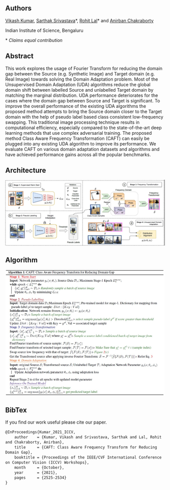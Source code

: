 

## Authors

[Vikash Kumar](https://www.linkedin.com/in/vikash0837/), [Sarthak Srivastava](https://www.linkedin.com/in/ssarthak/)\*, [Rohit Lal](http://rohitlal.net/)\* and [Anirban Chakraborty](http://visual-computing.in/wp-content/uploads/2017/08/anirban-chakraborty.html)

Indian Institute of Science, Bengaluru

\* *Claims equal contribution*


## Abstract

This work explores the usage of Fourier Transform for reducing the domain gap between the Source (e.g. Synthetic Image) and Target domain (e.g. Real Image) towards solving the Domain Adaptation problem. Most of the Unsupervised Domain Adaptation (UDA) algorithms reduce the global domain shift between labelled Source and unlabelled Target domain by matching the marginal distribution. UDA performance deteriorates for the cases where the domain gap between Source and Target is significant. To improve the overall performance of the existing UDA algorithms the proposed method attempts to bring the Source domain closer to the Target domain with the help of pseudo label based class consistent low-frequency swapping. This traditional image processing technique results in computational efficiency, especially compared to the state-of-the-art deep learning methods that use complex adversarial training. The proposed method Class Aware Frequency Transformation (CAFT) can easily be plugged into any existing UDA algorithm to improve its performance. We evaluate CAFT on various domain adaptation datasets and algorithms and have achieved performance gains across all the popular benchmarks.

## Architecture
![CAFT_Architecture](arch.jpg)

## Algorithm
![CAFT_Algorithm](algo.jpg)

## BibTex

If you find our work useful please cite our paper.
```
@InProceedings{Kumar_2021_ICCV,
    author    = {Kumar, Vikash and Srivastava, Sarthak and Lal, Rohit and Chakraborty, Anirban},
    title     = {CAFT: Class Aware Frequency Transform for Reducing Domain Gap},
    booktitle = {Proceedings of the IEEE/CVF International Conference on Computer Vision (ICCV) Workshops},
    month     = {October},
    year      = {2021},
    pages     = {2525-2534}
}
```
